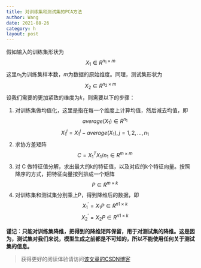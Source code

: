 ```yaml
---
title: 对训练集和测试集的PCA方法
author: Wang
date: 2021-08-26
category: h
layout: post
---
```



假如输入的训练集形状为 $$ X_{1}\in R^{n_{1} \times m} $$
这里$n_{1}$为训练集样本数，$m$为数据的原始维度。同理，测试集形状为
$$X_{2} \in R^{n_{2}\times m}$$
设我们需要的更加紧致的维度为$k$，则需要以下的步骤：

 1. 对训练集做均值化，这里是指在每一个维度上计算均值，然后减去均值，即
    $$average(X_{1}) \in R^{n_{1}}$$
    $$ X_{1}^{j} = X_{1}^{j}-average(X_{1})  ,  j=1,2,...,n_{1}$$
2. 求协方差矩阵 $$C = X_{1}^{T}X_{1}/n_{1} \in R^{m\times m}$$ 
3. 对 C 做特征值分解，求出最大的k的特征值，以及对应的k个特征向量。按照降序的方式，把特征向量按列排成一个矩阵$$P \in R^{m\times k}$$
4. 对训练集和测试集分别乘上P，得到降维后的数据，即
   $$X_{1}^{'} = X_{1}P\in R^{n{1}\times k}$$
   $$X_{2}^{'} = X_{2}P\in R^{n{1}\times k}$$

**谨记：只能对训练集降维，把得到的降维矩阵保留，用于对测试集的降维。这是因为，测试集对我们来说，模型生成之前都是不可知的，所以不能使用任何关于测试集的信息。**

> 获得更好的阅读体验请访问[该文章的CSDN博客](https://blog.csdn.net/hellyou/article/details/110526006?spm=1001.2014.3001.5501)
